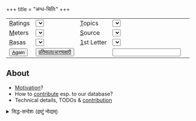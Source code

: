 +++
title = "अन्ध-चितिः"
+++
<script src="/saMskRtam/padyam/quote-helper.js"></script>

<div id="quoteInclude" class="js_include" url="https://raw.githubusercontent.com/subhAShita/db_toml_md__sa__padya/master/main/s/h/r/I/k/shrIkamTha.md"  newLevelForH1="2" includeTitle="false" metadataDetailName> </div>


|                                                                               |                                                                                       |                   |                                                                                        |   |
|-------------------------------------------------------------------------------|---------------------------------------------------------------------------------------|-------------------|----------------------------------------------------------------------------------------|---|
| <u>R</u>atings                                                                | <select id="dropdown_ratings" accesskey="r" onchange="getRandomQuote()"></select>     | <u>T</u>opics     | <select id="dropdown_topics" accesskey="t" onchange="getRandomQuote()"></select>       |
| <u>M</u>eters     | <select id="dropdown_meters" accesskey="s" onchange="getRandomQuote()"></select>       | <u>S</u>ource                                                                 | <select id="dropdown_sources" accesskey="s" onchange="getRandomQuote()"></select>      |
| <u>R</u>asas                                                                  | <select id="dropdown_rasas" onchange="getRandomQuote()"></select>                     | <u>1</u>st Letter | <select id="dropdown_first_letter" accesskey="f" onchange="getRandomQuote()"></select> |
| <button submit onclick="getRandomQuote()" accesskey="a"><u>A</u>gain</button> | <button submit onclick="pratimAlA()" accesskey="p"><u>प्रतिमाला/अन्त्याक्षरी</button> |                   | <input type="text" id="inputQuoteId"/>                                                 |

<div id="divMessage"></div>

## About
- [Motivation](/motivation)?
- How to [contribute](/contribution) esp. to our database?
- Technical details, TODOs & [contribution](/technical-details) 

<details><summary>सिद्ध-सन्देशः (द्रष्टुं नोद्यम्)</summary>

रोचक-शङ्कर-पद्यानाम् अन्धचितिर् अत्र यन्त्रेण [TW](https://subhashita.github.io/saMskRtam/padyam/random/?ratings=vvasuki5&sources=rAjArAmaja-shankaraH_-_muktakam&topics=*&meters=*&rasas=*&first_letter=*&quoteId=proktamayA)

(just hit the "Again" button for fresh ones).

एवं सुहासस्य (@Suhas M सुहासो महेशसूनुः कविः बहुभाषाज्ञः भूतशास्त्रज्ञः ) - [TW](https://subhashita.github.io/saMskRtam/padyam/random/?ratings=vvasuki5&sources=suhAsaH_-_muktakam&topics=*&meters=*&rasas=*&first_letter=*&quoteId=miShpatrAk)

तथा कुशाग्रस्य - [TW](https://subhashita.github.io/saMskRtam/padyam/random/?ratings=vvasuki5&sources=kushAgraH_-_muktakam&topics=*&meters=*&rasas=*&first_letter=*&quoteId=mukhAlamkR)

पुरा +एवं मुक्तकानि सङ्गृह्णामि स्म भवद्भिः प्रकाशितानि। 
इतोऽपि मुक्तककोशो वर्धनीयः - युष्मत्सङ्ग्रहान् सम्भाज्य +अनुगृह्णन्तु। कदाचिद् सापत्यकस्य मम चलनादिकाले रञ्जन-शिक्षणादौ प्रयोक्ष्यते - न तावत् काचित् पुस्तकादि-विक्रयणे वः क्षतिर् अपि स्यात्। 

(यन्त्रे दोषास् सन्ति - काले परिहरणीयाः। एवं कोशेऽपि - यथा नामपरिष्कारादि।)
</details>


<script>

{
  let quoteId = module_uiLib.default.query.getParam("quoteId") || "shrIkamTha";
  showQuote(quoteId);
}

setDropdownValuesFromQuery();

</script>


